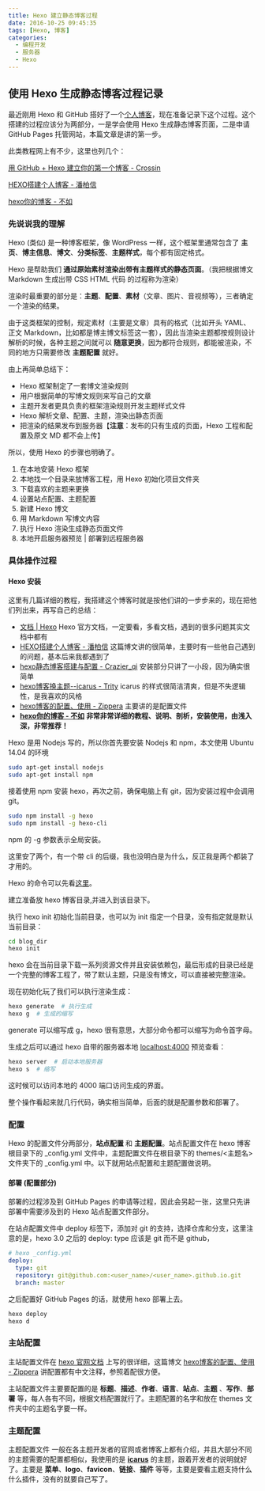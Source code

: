 ```yaml
---
title: Hexo 建立静态博客过程
date: 2016-10-25 09:45:35
tags: [Hexo, 博客]
categories:
  - 编程开发
  - 服务器
  - Hexo
---
```



## 使用 Hexo 生成静态博客过程记录

最近刚用 Hexo 和 GitHub 搭好了一个[个人博客](https://zthxxx.github.io)，现在准备记录下这个过程。这个搭建的过程应该分为两部分，一是学会使用 Hexo 生成静态博客页面，二是申请 GitHub Pages 托管网站，本篇文章是讲的第一步。

此类教程网上有不少，这里也列几个：

[用 GitHub + Hexo 建立你的第一个博客 - Crossin](https://zhuanlan.zhihu.com/p/22191919)

[HEXO搭建个人博客 - 潘柏信](http://baixin.io/2015/08/HEXO搭建个人博客/)

[hexo你的博客 - 不如](http://ibruce.info/2013/11/22/hexo-your-blog/)



### 先说说我的理解

Hexo (类似) 是一种博客框架，像 WordPress 一样，这个框架里通常包含了 **主页**、**博主信息**、**博文**、**分类标签**、**主题样式**，每个都有固定格式。

Hexo 是帮助我们 **通过原始素材渲染出带有主题样式的静态页面**。（我把根据博文 Markdown 生成出带 CSS HTML 代码 的过程称为渲染）

渲染时最重要的部分是：**主题**、**配置**、**素材**（文章、图片、音视频等），三者确定一个渲染的结果。

由于这类框架的控制，规定素材（主要是文章）具有的格式（比如开头 YAML、正文 Markdown，比如都是博主博文标签这一套），因此当渲染主题都按规则设计解析的时候，各种主题之间就可以 **随意更换**，因为都符合规则，都能被渲染，不同的地方只需要修改 **主题配置** 就好。

由上再简单总结下：

- Hexo 框架制定了一套博文渲染规则
- 用户根据简单的写博文规则来写自己的文章
- 主题开发者更具负责的框架渲染规则开发主题样式文件
- Hexo 解析文章、配置、主题，渲染出静态页面
- 把渲染的结果发布到服务器【**注意**：发布的只有生成的页面，Hexo 工程和配置及原文 MD 都不会上传】

所以，使用 Hexo 的步骤也明确了。

1. 在本地安装 Hexo 框架
2. 本地找一个目录来放博客工程，用 Hexo 初始化项目文件夹
3. 下载喜欢的主题来更换
4. 设置站点配置、主题配置
5. 新建 Hexo 博文
6. 用 Markdown 写博文内容
7. 执行 Hexo 渲染生成静态页面文件
8. 本地开启服务器预览 | 部署到远程服务器



### 具体操作过程

#### Hexo 安装

这里有几篇详细的教程，我搭建这个博客时就是按他们讲的一步步来的，现在把他们列出来，再写自己的总结：

- [文档 | Hexo](https://hexo.io/zh-cn/docs/index.html)        Hexo 官方文档，一定要看，多看文档，遇到的很多问题其实文档中都有
- [HEXO搭建个人博客 - 潘柏信](http://baixin.io/2015/08/HEXO搭建个人博客/) 这篇博文讲的很简单，主要时有一些他自己遇到的问题，基本后来我都遇到了
- [hexo静态博客搭建与配置 - Crazier_qi](http://blog.csdn.net/github_33261002/article/details/52297025) 安装部分只讲了一小段，因为确实很简单
- [hexo博客换主题--icarus - Trity](http://www.jianshu.com/p/3e341d86acd2) icarus 的样式很简洁清爽，但是不失逻辑性，是我喜欢的风格
- [hexo博客的配置、使用 - Zippera](http://www.zipperary.com/2013/05/29/hexo-guide-3/) 主要讲的是配置文件
- [**hexo你的博客 - 不如**](http://ibruce.info/2013/11/22/hexo-your-blog/) **非常非常详细的教程、说明、剖析，安装使用，由浅入深，非常推荐！**



Hexo 是用 Nodejs 写的，所以你首先要安装 Nodejs 和 npm，本文使用 Ubuntu 14.04 的环境

```bash
sudo apt-get install nodejs
sudo apt-get install npm
```

接着使用 npm 安装 hexo，再次之前，确保电脑上有 git，因为安装过程中会调用 git。

```bash
sudo npm install -g hexo
sudo npm install -g hexo-cli
```

npm 的 -g 参数表示全局安装。

这里安了两个，有一个带 cli 的后缀，我也没明白是为什么，反正我是两个都装了才用的。

Hexo 的命令可以先看[这里](https://hexo.io/zh-cn/docs/index.html)。

建立准备放 hexo 博客目录,并进入到该目录下。

执行 hexo init 初始化当前目录，也可以为 init 指定一个目录，没有指定就是默认当前目录：

```bash
cd blog_dir
hexo init
```

hexo 会在当前目录下载一系列资源文件并且安装依赖包，最后形成的目录已经是一个完整的博客工程了，带了默认主题，只是没有博文，可以直接被完整渲染。

现在初始化玩了我们可以执行渲染生成：

```bash
hexo generate  # 执行生成
hexo g  # 生成的缩写
```

generate 可以缩写成 g，hexo 很有意思，大部分命令都可以缩写为命令首字母。

生成之后可以通过 hexo 自带的服务器本地 [localhost:4000](http://localhost:4000) 预览查看：

```bash
hexo server  # 启动本地服务器
hexo s  # 缩写
```

这时候可以访问本地的 4000 端口访问生成的界面。

整个操作看起来就几行代码，确实相当简单，后面的就是配置参数和部署了。



### 配置

Hexo 的配置文件分两部分，**站点配置** 和 **主题配置**。站点配置文件在 hexo 博客根目录下的 _config.yml 文件中，主题配置文件在根目录下的 themes/<主题名> 文件夹下的 _config.yml 中。以下就用站点配置和主题配置做说明。

#### 部署 (配置部分)

部署的过程涉及到 GitHub Pages 的申请等过程，因此会另起一张，这里只先讲部署中需要涉及到的 Hexo 站点配置文件部分。

在站点配置文件中  deploy 标签下，添加对 git 的支持，选择仓库和分支，这里注意的是，hexo 3.0 之后的 deploy: type 应该是 git 而不是 github，

```yaml
# hexo _config.yml
deploy:
  type: git
  repository: git@github.com:<user_name>/<user_name>.github.io.git
  branch: master
```

之后配置好 GitHub Pages 的话，就使用 hexo 部署上去。

```bash
hexo deploy
hexo d
```

### 主站配置

主站配置文件在 [hexo 官网文档](https://hexo.io/zh-cn/docs/index.html) 上写的很详细，这篇博文 [hexo博客的配置、使用 - Zippera](http://www.zipperary.com/2013/05/29/hexo-guide-3/) 讲配置都有中文注释，参照着配很方便。

主站配置文件主要要配置的是 **标题**、**描述**、**作者**、**语言**、**站点**、**主题** 、**写作**、**部署** 等，每人各有不同，根据文档配置就行了。主题配置的名字和放在 themes 文件夹中的主题名字要一样。

### 主题配置

主题配置文件 一般在各主题开发者的官网或者博客上都有介绍，并且大部分不同的主题需要的配置都相似，我使用的是 [**icarus**](https://github.com/ppoffice/hexo-theme-icarus) 的主题，跟着开发者的说明就好了。主要是 **菜单**、**logo**、**favicon**、**链接**、**插件** 等等，主要是要看主题支持什么什么插件，没有的就要自己写了。